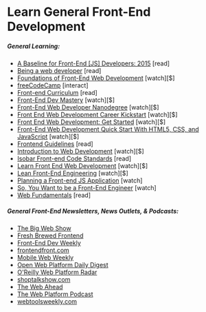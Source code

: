# Learn General Front-End Development

##### General Learning:

* [A Baseline for Front-End [JS] Developers: 2015](http://rmurphey.com/blog/2015/03/23/a-baseline-for-front-end-developers-2015/) [read]
* [Being a web developer](http://www.yellowshoe.com.au/standards) [read]
* [Foundations of Front-End Web Development](https://www.udemy.com/foundations-of-front-end-development/) [watch][$]
* [freeCodeCamp](http://freecodecamp.com/) [interact]
* [Front-end Curriculum](https://gist.github.com/stevekinney/03027e71aac341af14a2) [read]
* [Front-End Dev Mastery](https://mijingo.com/products/bundles/front-end-dev-mastery/) [watch][$]
* [Front-End Web Developer Nanodegree](https://www.udacity.com/course/front-end-web-developer-nanodegree--nd001) [watch][$]
* [Front End Web Development Career Kickstart](http://www.pluralsight.com/courses/front-end-web-development-career-kickstart) [watch][$]
* [Front End Web Development: Get Started](http://www.pluralsight.com/courses/front-end-web-development-get-started) [watch][$]
* [Front-End Web Development Quick Start With HTML5, CSS, and JavaScript](http://www.pluralsight.com/courses/front-end-web-app-html5-javascript-css) [watch][$]
* [Frontend Guidelines](https://github.com/bendc/frontend-guidelines) [read]
* [Introduction to Web Development](https://frontendmasters.com/courses/web-development/) [watch][$]
* [Isobar Front-end Code Standards](http://isobar-idev.github.io/code-standards/) [read]
* [Learn Front End Web Development](https://teamtreehouse.com/tracks/front-end-web-development) [watch][$]
* [Lean Front-End Engineering](https://frontendmasters.com/courses/lean-front-end-engineering/) [watch][$]
* [Planning a Front-end JS Application](https://www.youtube.com/watch?v=q4zEGkjTBFA) [watch]
* [So, You Want to be a Front-End Engineer](https://www.youtube.com/watch?v=Lsg84NtJbmI) [watch]
* [Web Fundamentals](https://developers.google.com/web/fundamentals) [read]

##### General Front-End Newsletters, News Outlets, &amp; Podcasts:

* [The Big Web Show](http://5by5.tv/bigwebshow)
* [Fresh Brewed Frontend](https://freshbrewed.co/frontend/)
* [Front-End Dev Weekly](http://frontenddevweekly.com/)
* [frontendfront.com](http://frontendfront.com/)
* [Mobile Web Weekly](http://mobilewebweekly.co/)
* [Open Web Platform Daily Digest](http://webplatformdaily.org/)
* [O'Reilly Web Platform Radar](http://radar.oreilly.com/web-platform)
* [shoptalkshow.com](http://shoptalkshow.com/)
* [The Web Ahead](http://thewebahead.net/)
* [The Web Platform Podcast](http://thewebplatform.libsyn.com/)
* [webtoolsweekly.com](http://webtoolsweekly.com/)





















 






